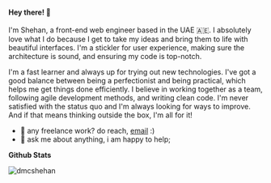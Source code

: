 #### Hey there! 👋

<p>I'm Shehan, a front-end web engineer based in the UAE 🇦🇪. I absolutely love what I do because I get to take my ideas and bring them to life with beautiful interfaces. I'm a stickler for user experience, making sure the architecture is sound, and ensuring my code is top-notch.</p>

<p>I'm a fast learner and always up for trying out new technologies. I've got a good balance between being a perfectionist and being practical, which helps me get things done efficiently. I believe in working together as a team, following agile development methods, and writing clean code. I'm never satisfied with the status quo and I'm always looking for ways to improve. And if that means thinking outside the box, I'm all for it!</p>

- 💼 any freelance work? do reach, [email](mailto:dmcshehan@outlook.com) :)
- 💬 ask me about anything, i am happy to help;

**Github Stats**

<img src="https://github-readme-stats.vercel.app/api?username=dmcshehan&show_icons=true" alt="dmcshehan" />
